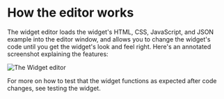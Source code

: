 How the editor works
===

The widget editor loads the widget's HTML, CSS, JavaScript, and JSON example into the editor window, and allows you to change the widget's code until you get the widget's look and feel right. Here's an annotated screenshot explaining the features:

![The Widget editor](/images/docs/editor.png)

For more on how to test that the widget functions as expected after code changes, see 
<span class="document" data-document="editor/test">testing the widget</span>.